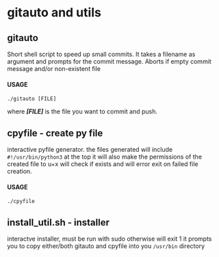 # gitauto and utils

## gitauto
Short shell script to speed up small commits.
It takes a filename as argument and prompts for the commit message.
Aborts if empty commit message and/or non-existent file
#### USAGE
```
./gitauto [FILE] 
```
where ***[FILE]*** is the file you want to commit and push.

## cpyfile - create py file
interactive pyfile generator. the files generated will include ``#!/usr/bin/python3`` at the top
it will also make the permissions of the created file to u+x
will check if exists and will error exit on failed file creation.
#### USAGE
```
./cpyfile
```

## install_util.sh - installer
interactve installer, must be run with sudo otherwise will exit 1
it prompts you to copy either/both gitauto and cpyfile into you ``/usr/bin`` directory
